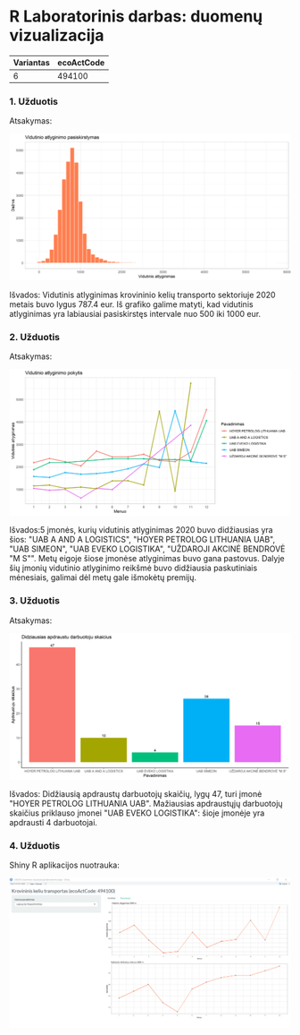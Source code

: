 # R Laboratorinis darbas: duomenų vizualizacija

| Variantas | ecoActCode |
|------------- | ------------- |
|6   | 494100 |

### 1. Užduotis

Atsakymas:

![histograma](img/plot1.png)

Išvados: Vidutinis atlyginimas krovininio kelių transporto sektoriuje 2020 metais buvo lygus 787.4 eur. Iš grafiko galime matyti, kad vidutinis atlyginimas yra labiausiai pasiskirstęs intervale nuo 500 iki 1000 eur.

### 2. Užduotis

Atsakymas:

![atlyginimai](img/plot2.png)

Išvados:5 įmonės, kurių vidutinis atlyginimas 2020 buvo didžiausias yra šios: "UAB A AND A LOGISTICS", "HOYER PETROLOG LITHUANIA UAB", "UAB SIMEON", "UAB EVEKO LOGISTIKA", "UŽDAROJI AKCINĖ BENDROVĖ \"M S\"". Metų eigoje šiose įmonėse atlyginimas buvo gana pastovus. Dalyje šių įmonių vidutinio atlyginimo reikšmė buvo didžiausia paskutiniais mėnesiais, galimai dėl metų gale išmokėtų premijų.


### 3. Užduotis

Atsakymas:

![apdraustieji](img/plot3.png)

Išvados: Didžiausią apdraustų darbuotojų skaičių, lygų 47, turi įmonė "HOYER PETROLOG LITHUANIA UAB". Mažiausias apdraustųjų darbuotojų skaičius priklauso įmonei "UAB EVEKO LOGISTIKA": šioje įmonėje yra apdrausti 4 darbuotojai.


### 4. Užduotis

Shiny R aplikacijos nuotrauka:

![shiny app](img/shiny_plot.PNG)